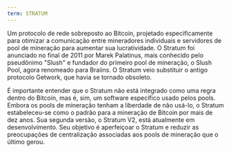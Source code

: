 ```yaml
---
term: STRATUM
---
```


Um protocolo de rede sobreposto ao Bitcoin, projetado especificamente para otimizar a comunicação entre mineradores individuais e servidores de pool de mineração para aumentar sua lucratividade. O Stratum foi anunciado no final de 2011 por Marek Palatinus, mais conhecido pelo pseudônimo "Slush" e fundador do primeiro pool de mineração, o Slush Pool, agora renomeado para Braiins. O Stratum veio substituir o antigo protocolo Getwork, que havia se tornado obsoleto.

É importante entender que o Stratum não está integrado como uma regra dentro do Bitcoin, mas é, sim, um software específico usado pelos pools. Embora os pools de mineração tenham a liberdade de não usá-lo, o Stratum estabeleceu-se como o padrão para a mineração de Bitcoin por mais de dez anos. Sua segunda versão, o Stratum V2, está atualmente em desenvolvimento. Seu objetivo é aperfeiçoar o Stratum e reduzir as preocupações de centralização associadas aos pools de mineração que o último gerou.